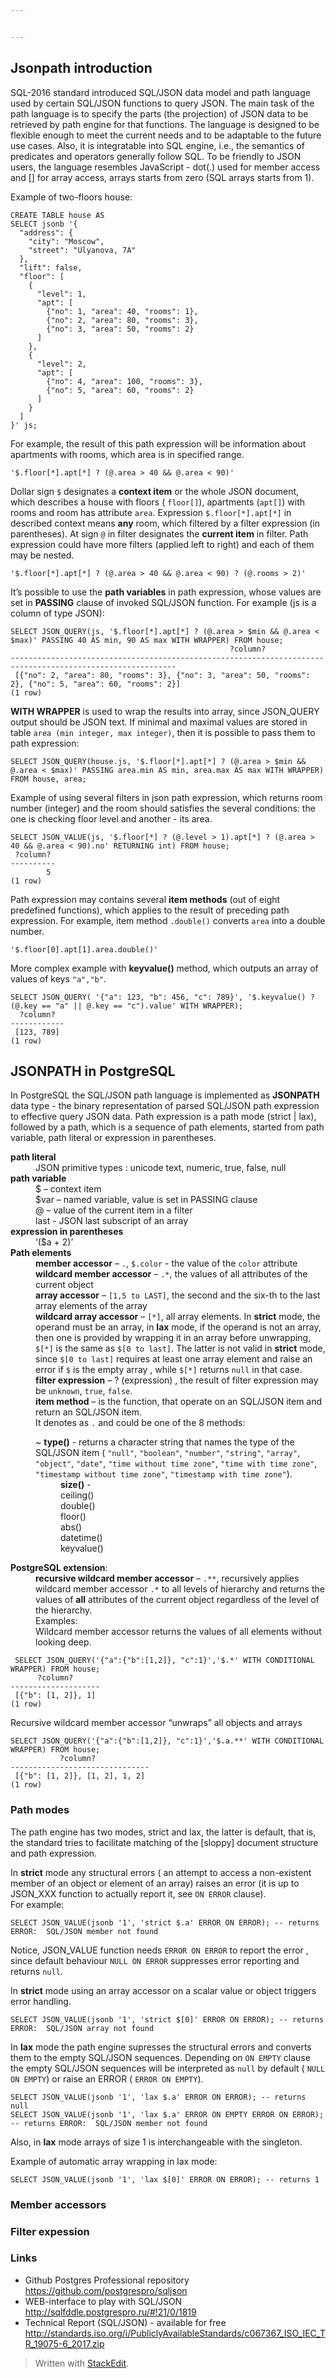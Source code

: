 ```yaml
---


---
```


<h2 id="jsonpath-introduction">Jsonpath introduction</h2>
<p>SQL-2016 standard introduced SQL/JSON data model and path language used by certain SQL/JSON functions to query JSON.  The main task of the path language is to specify  the parts (the projection)  of JSON data to be retrieved by path engine for that functions.  The language is designed to be flexible enough to meet the current needs and to be adaptable to the future use cases. Also, it is integratable into SQL engine, i.e., the semantics of predicates and operators generally follow SQL.  To be friendly to JSON users, the language resembles  JavaScript - dot(.)  used for member access and [] for array access, arrays starts from zero (SQL arrays starts from 1).</p>
<p>Example of two-floors house:</p>
<pre><code>CREATE TABLE house AS
SELECT jsonb '{
  "address": {
    "city": "Moscow",
    "street": "Ulyanova, 7A"
  },
  "lift": false,
  "floor": [
    {
      "level": 1,
      "apt": [
        {"no": 1, "area": 40, "rooms": 1},
        {"no": 2, "area": 80, "rooms": 3},
        {"no": 3, "area": 50, "rooms": 2}
      ]
    },
    {
      "level": 2,
      "apt": [
        {"no": 4, "area": 100, "rooms": 3},
        {"no": 5, "area": 60, "rooms": 2}
      ]
    }
  ]
}' js;
</code></pre>
<p>For example,  the result of this path expression will be information about apartments with rooms, which area is  in specified range.</p>
<pre><code>'$.floor[*].apt[*] ? (@.area &gt; 40 &amp;&amp; @.area &lt; 90)'
</code></pre>
<p>Dollar sign <code>$</code>  designates a <strong>context item</strong> or the whole JSON document, which describes a house with floors ( <code>floor[]</code>), apartments (<code>apt[]</code>)  with rooms and room has attribute <code>area</code>.  Expression <code>$.floor[*].apt[*]</code> in described context means  <strong>any</strong> room, which filtered by a filter expression (in parentheses).  At sign <code>@</code> in filter designates the <strong>current item</strong> in filter.   Path expression could have more filters (applied  left to right) and each of them may be nested.</p>
<pre><code>'$.floor[*].apt[*] ? (@.area &gt; 40 &amp;&amp; @.area &lt; 90) ? (@.rooms &gt; 2)'
</code></pre>
<p>It’s possible to use the <strong>path variables</strong> in path expression, whose values are set in <strong>PASSING</strong> clause of invoked SQL/JSON function. For example (js is a column of type JSON):</p>
<pre><code>SELECT JSON_QUERY(js, '$.floor[*].apt[*] ? (@.area &gt; $min &amp;&amp; @.area &lt; $max)' PASSING 40 AS min, 90 AS max WITH WRAPPER) FROM house;
                                                 ?column?
-----------------------------------------------------------------------------------------------------------
 [{"no": 2, "area": 80, "rooms": 3}, {"no": 3, "area": 50, "rooms": 2}, {"no": 5, "area": 60, "rooms": 2}]
(1 row)
</code></pre>
<p><strong>WITH WRAPPER</strong>  is used to wrap the results into array, since  JSON_QUERY output should be   JSON text.  If minimal and maximal values are stored in table <code>area (min integer, max integer)</code>, then it is possible to pass them to path expression:</p>
<pre><code>SELECT JSON_QUERY(house.js, '$.floor[*].apt[*] ? (@.area &gt; $min &amp;&amp; @.area &lt; $max)' PASSING area.min AS min, area.max AS max WITH WRAPPER) FROM house, area;
</code></pre>
<p>Example of using several filters in json path expression, which returns room number (integer) and the room should satisfies the several conditions: the one is checking floor level and another - its area.</p>
<pre><code>SELECT JSON_VALUE(js, '$.floor[*] ? (@.level &gt; 1).apt[*] ? (@.area &gt; 40 &amp;&amp; @.area &lt; 90).no' RETURNING int) FROM house;
 ?column?
----------
        5
(1 row)
</code></pre>
<p>Path expression may  contains several  <strong>item methods</strong> (out of eight predefined functions), which applies to the result of preceding path expression. For example,  item method <code>.double()</code> converts <code>area</code> into a double number.</p>
<pre><code>'$.floor[0].apt[1].area.double()'
</code></pre>
<p>More complex example with <strong>keyvalue()</strong> method, which outputs an array of values of keys <code>"a","b"</code>.</p>
<pre><code>SELECT JSON_QUERY( '{"a": 123, "b": 456, "c": 789}', '$.keyvalue() ? (@.key == "a" || @.key == "c").value' WITH WRAPPER);
  ?column?
------------
 [123, 789]
(1 row)
</code></pre>
<h2 id="jsonpath-in-postgresql">JSONPATH in PostgreSQL</h2>
<p>In PostgreSQL the SQL/JSON path language is implemented as  <strong>JSONPATH</strong>  data type - the binary representation of parsed SQL/JSON path expression to effective query JSON data.  Path expression is a path mode (strict | lax), followed by a  path, which is a  sequence of path elements,  started from path  variable, path literal or  expression in parentheses.</p>
<dl>
<dt><strong>path literal</strong></dt>
<dd>JSON primitive types : unicode text, numeric, true, false, null</dd>
<dt><strong>path variable</strong></dt>
<dd>$ – context item</dd>
<dd>$var – named variable, value is set in PASSING clause</dd>
<dd>@ – value of the current item in a filter</dd>
<dd>last - JSON last subscript of an array</dd>
<dt><strong>expression in parentheses</strong></dt>
<dd>‘($a + 2)’</dd>
<dt><strong>Path elements</strong></dt>
<dd><strong>member accessor</strong>  – <code>.</code>,  <code>$.color</code> - the value of the <code>color</code> attribute</dd>
<dd><strong>wildcard member accessor</strong>  –  <code>.*</code>, the values of all attributes of the current  object</dd>
<dd><strong>array accessor</strong>  – <code>[1,5 to LAST]</code>, the second and the six-th to the last array elements of the array</dd>
<dd><strong>wildcard array accessor</strong> – <code>[*]</code>, all array elements. In <strong>strict</strong> mode, the operand must be an array, in <strong>lax</strong> mode, if the operand is not an array, then one is provided by wrapping it in an array before unwrapping, <code>$[*]</code> is the same as <code>$[0 to last]</code>.  The latter is not valid in <strong>strict</strong> mode, since <code>$[0 to last]</code> requires at least one array element and raise an error if <code>$</code> is the empty array , while <code>$[*]</code>  returns <code>null</code> in that case.</dd>
<dd><strong>filter expression</strong> –  ? (expression) , the result of filter expression may be <code>unknown</code>, <code>true</code>,  <code>false</code>.</dd>
<dd><strong>item method</strong> – is the function, that operate on an SQL/JSON item and return an SQL/JSON item.<br>
It denotes as  <code>.</code> and could be one of the 8 methods:
<dl>
<dt>~ <strong>type()</strong> - returns a character string that names the type of the SQL/JSON item ( <code>"null"</code>, <code>"boolean"</code>, <code>"number"</code>, <code>"string"</code>, <code>"array"</code>, <code>"object"</code>, <code>"date"</code>, <code>"time without time zone"</code>, <code>"time with time zone"</code>, <code>"timestamp without time zone"</code>, <code>"timestamp with time zone"</code>).</dt>
<dd><strong>size()</strong> -</dd>
<dd>ceiling()</dd>
<dd>double()</dd>
<dd>floor()</dd>
<dd>abs()</dd>
<dd>datetime()</dd>
<dd>keyvalue()</dd>
</dl>
</dd>
<dt><strong>PostgreSQL extension</strong>:</dt>
<dd><strong>recursive wildcard member accessor</strong> – <code>.**</code>,  recursively applies wildcard member accessor <code>.*</code> to all levels of hierarchy and returns   the values of <strong>all</strong> attributes of the current object regardless of the level of the hierarchy.<br>
Examples:<br>
Wildcard member accessor returns the values of all elements without looking deep.</dd>
</dl>
<pre class=" language-sql"><code class="prism  language-sql"> <span class="token keyword">SELECT</span> JSON_QUERY<span class="token punctuation">(</span><span class="token string">'{"a":{"b":[1,2]}, "c":1}'</span><span class="token punctuation">,</span><span class="token string">'$.*'</span> <span class="token keyword">WITH</span> CONDITIONAL WRAPPER<span class="token punctuation">)</span> <span class="token keyword">FROM</span> house<span class="token punctuation">;</span>
      ?<span class="token keyword">column</span>?
<span class="token comment">--------------------</span>
 <span class="token punctuation">[</span>{<span class="token string">"b"</span>: <span class="token punctuation">[</span><span class="token number">1</span><span class="token punctuation">,</span> <span class="token number">2</span><span class="token punctuation">]</span>}<span class="token punctuation">,</span> <span class="token number">1</span><span class="token punctuation">]</span>
<span class="token punctuation">(</span><span class="token number">1</span> <span class="token keyword">row</span><span class="token punctuation">)</span>
</code></pre>
<p>Recursive wildcard member accessor “unwraps”  all objects and arrays</p>
<pre class=" language-sql"><code class="prism  language-sql"><span class="token keyword">SELECT</span> JSON_QUERY<span class="token punctuation">(</span><span class="token string">'{"a":{"b":[1,2]}, "c":1}'</span><span class="token punctuation">,</span><span class="token string">'$.a.**'</span> <span class="token keyword">WITH</span> CONDITIONAL WRAPPER<span class="token punctuation">)</span> <span class="token keyword">FROM</span> house<span class="token punctuation">;</span>
           ?<span class="token keyword">column</span>?
<span class="token comment">-------------------------------</span>
 <span class="token punctuation">[</span>{<span class="token string">"b"</span>: <span class="token punctuation">[</span><span class="token number">1</span><span class="token punctuation">,</span> <span class="token number">2</span><span class="token punctuation">]</span>}<span class="token punctuation">,</span> <span class="token punctuation">[</span><span class="token number">1</span><span class="token punctuation">,</span> <span class="token number">2</span><span class="token punctuation">]</span><span class="token punctuation">,</span> <span class="token number">1</span><span class="token punctuation">,</span> <span class="token number">2</span><span class="token punctuation">]</span>
<span class="token punctuation">(</span><span class="token number">1</span> <span class="token keyword">row</span><span class="token punctuation">)</span>
</code></pre>
<h3 id="path-modes">Path modes</h3>
<p>The path engine has two modes, strict and lax, the latter is   default, that is,  the standard tries to facilitate matching of the [sloppy] document structure and path expression.</p>
<p>In <strong>strict</strong> mode any structural errors (  an attempt to access a non-existent member of an object or element of an array)  raises an error (it is up to JSON_XXX function to actually report it, see <code>ON ERROR</code> clause).<br>
For example:</p>
<pre><code>SELECT JSON_VALUE(jsonb '1', 'strict $.a' ERROR ON ERROR); -- returns ERROR:  SQL/JSON member not found
</code></pre>
<p>Notice,  JSON_VALUE function needs <code>ERROR ON ERROR</code>  to report the error  , since default behaviour  <code>NULL ON ERROR</code> suppresses error reporting and returns <code>null</code>.</p>
<p>In <strong>strict</strong> mode  using an array accessor on a scalar value  or  object triggers error handling.</p>
<pre><code>SELECT JSON_VALUE(jsonb '1', 'strict $[0]' ERROR ON ERROR); -- returns ERROR:  SQL/JSON array not found
</code></pre>
<p>In <strong>lax</strong> mode the path engine supresses the structural errors and  converts them to the empty SQL/JSON sequences.  Depending on <code>ON EMPTY</code> clause  the empty SQL/JSON sequences  will be  interpreted as <code>null</code> by default ( <code>NULL ON EMPTY</code>) or raise an ERROR ( <code>ERROR ON EMPTY</code>).</p>
<pre><code>SELECT JSON_VALUE(jsonb '1', 'lax $.a' ERROR ON ERROR); -- returns null
SELECT JSON_VALUE(jsonb '1', 'lax $.a' ERROR ON EMPTY ERROR ON ERROR); -- returns ERROR:  SQL/JSON member not found
</code></pre>
<p>Also,  in <strong>lax</strong> mode arrays of size 1 is interchangeable with the singleton.</p>
<p>Example of automatic array wrapping in lax mode:</p>
<pre><code>SELECT JSON_VALUE(jsonb '1', 'lax $[0]' ERROR ON ERROR); -- returns 1
</code></pre>
<h3 id="member-accessors">Member accessors</h3>
<h3 id="filter-expession">Filter expession</h3>
<h3 id="links">Links</h3>
<ul>
<li>Github Postgres Professional repository<br>
<a href="https://github.com/postgrespro/sqljson">https://github.com/postgrespro/sqljson</a></li>
<li>WEB-interface to play with SQL/JSON<br>
<a href="http://sqlfddle.postgrespro.ru/#!21/0/1819">http://sqlfddle.postgrespro.ru/#!21/0/1819</a></li>
<li>Technical Report (SQL/JSON) - available for free<br>
<a href="http://standards.iso.org/i/PubliclyAvailableStandards/c067367_ISO_IEC_TR_19075-6_2017.zip">http://standards.iso.org/i/PubliclyAvailableStandards/c067367_ISO_IEC_TR_19075-6_2017.zip</a></li>
</ul>
<blockquote>
<p>Written with <a href="https://stackedit.io/">StackEdit</a>.</p>
</blockquote>


